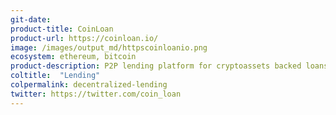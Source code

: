 ```yaml
---
git-date: 
product-title: CoinLoan
product-url: https://coinloan.io/
image: /images/output_md/httpscoinloanio.png
ecosystem: ethereum, bitcoin
product-description: P2P lending platform for cryptoassets backed loans.
coltitle:  "Lending"
colpermalink: decentralized-lending
twitter: https://twitter.com/coin_loan
---
```

